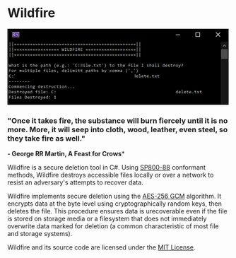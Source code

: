 # Wildfire
![Wildfire Screenshot](screenshot.png)

### "Once it takes fire, the substance will burn fiercely until it is no more. More, it will seep into cloth, wood, leather, even steel, so they take fire as well."
**- George RR Martin, A Feast for Crows***

Wildfire is a secure deletion tool in C#. Using [SP800-88](https://nvlpubs.nist.gov/nistpubs/SpecialPublications/NIST.SP.800-88r1.pdf) conformant methods, Wildfire destroys accessible files locally or over a network to resist an adversary's attempts to recover data.

Wildfire implements secure deletion using the [AES-256 GCM](https://en.wikipedia.org/wiki/Galois/Counter_Mode) algorithm. It encrypts data at the byte level using cryptographically random keys, then deletes the file. This procedure ensures data is urecoverable even if the file is stored on storage media or a filesystem that does not immediately overwrite data marked for deletion (a common characteristic of most file and storage systems). 

Wildfire and its source code are licensed under the [MIT License](https://en.wikipedia.org/wiki/MIT_License). 
